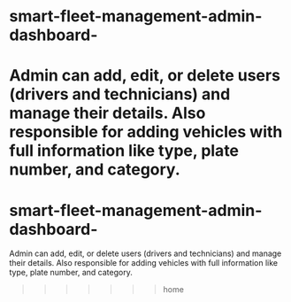 
# smart-fleet-management-admin-dashboard-
Admin can add, edit, or delete users (drivers and technicians) and manage their details. Also responsible for adding vehicles with full information like type, plate number, and category.
=======
# smart-fleet-management-admin-dashboard-
Admin can add, edit, or delete users (drivers and technicians) and manage their details. Also responsible for adding vehicles with full information like type, plate number, and category.
>>>>>>> home
